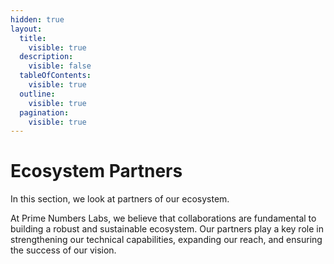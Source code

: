 ```yaml
---
hidden: true
layout:
  title:
    visible: true
  description:
    visible: false
  tableOfContents:
    visible: true
  outline:
    visible: true
  pagination:
    visible: true
---
```


# Ecosystem Partners

In this section, we look at partners of our ecosystem.

At Prime Numbers Labs, we believe that collaborations are fundamental to building a robust and sustainable ecosystem. Our partners play a key role in strengthening our technical capabilities, expanding our reach, and ensuring the success of our vision.
